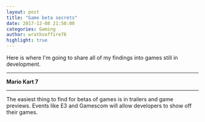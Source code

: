 ```yaml
---
layout: post
title: "Game beta secrets"
date: 2017-12-08 21:50:00
categories: Gaming
author: wrathsoffire76
highlight: true
---
```

Here is where I'm going to share all of my findings into games still in development.

---
**Mario Kart 7**

---
The easiest thing to find for betas of games is in trailers and game previews. Events like E3 and Gamescom will allow developers to show off their games.
